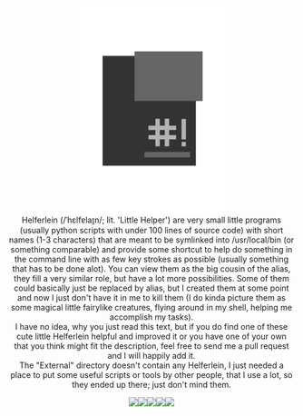 <p align="center">
	<img src="./icon.png" width="256"/>
	<br/>
	Helferlein (/ˈhɛlfɐlaɪ̯n/; lit. 'Little Helper') are very small little programs (usually python scripts with under 100 lines of source code) with short names (1-3 characters) that are meant to be symlinked into /usr/local/bin (or something comparable) and provide some shortcut to help do something in the command line with as few key strokes as possible (usually something that has to be done alot). You can view them as the big cousin of the alias, they fill a very similar role, but have a lot more possibilities. Some of them could basically just be replaced by alias, but I created them at some point and now I just don't have it in me to kill them (I do kinda picture them as some magical little fairylike creatures, flying around in my shell, helping me accomplish my tasks).<br />I have no idea, why you just read this text, but if you do find one of these cute little Helferlein helpful and improved it or you have one of your own that you think might fit the description, feel free to send me a pull request and I will happily add it.<br />The "External" directory doesn't contain any Helferlein, I just needed a place to put some useful scripts or tools by other people, that I use a lot, so they ended up there; just don't mind them.

</p>

<p align="center">
	<img src="https://forthebadge.com/images/badges/60-percent-of-the-time-works-every-time.svg"/><img src="https://forthebadge.com/images/badges/made-with-python.svg"><img src="https://forthebadge.com/images/badges/makes-people-smile.svg"><img src="https://forthebadge.com/images/badges/built-with-love.svg"><img src="https://forthebadge.com/images/badges/for-you.svg">
</p>
